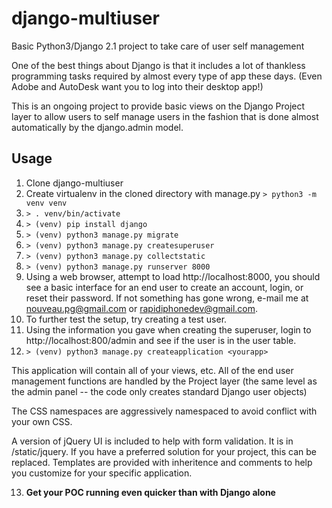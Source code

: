 # django-multiuser
Basic Python3/Django 2.1 project to take care of user self management

One of the best things about Django is that it includes a lot of thankless programming tasks required by almost every type of app these days. (Even Adobe and AutoDesk want you to log into their desktop app!)

This is an ongoing project to provide basic views on the Django Project layer to allow users to self manage users in the fashion that is done almost automatically by the django.admin model.

## Usage
1. Clone django-multiuser
2. Create virtualenv in the cloned directory with manage.py ```> python3 -m venv venv```
3. ```> . venv/bin/activate```
4. ```> (venv) pip install django```
5. ```> (venv) python3 manage.py migrate```
6. ```> (venv) python3 manage.py createsuperuser```
7. ```> (venv) python3 manage.py collectstatic```
8. ```> (venv) python3 manage.py runserver 8000```
9. Using a web browser, attempt to load http://localhost:8000, you should see a basic interface for an end user to create an account, login, or reset their password. If not something has gone wrong, e-mail me at nouveau.pg@gmail.com or rapidiphonedev@gmail.com.
10. To further test the setup, try creating a test user.
11. Using the information you gave when creating the superuser, login to http://localhost:800/admin and see if the user is in the user table.
12. ```> (venv) python3 manage.py createapplication <yourapp>```

This application will contain all of your views, etc. All of the end user management functions are handled by the Project layer (the same level as the admin panel -- the code only creates standard Django user objects)

The CSS namespaces are aggressively namespaced to avoid conflict with your own CSS.

A version of jQuery UI is included to help with form validation. It is in /static/jquery. If you have a preferred solution for your project, this can be replaced. Templates are provided with inheritence and comments to help you customize for your specific application.


13. **Get your POC running even quicker than with Django alone**
